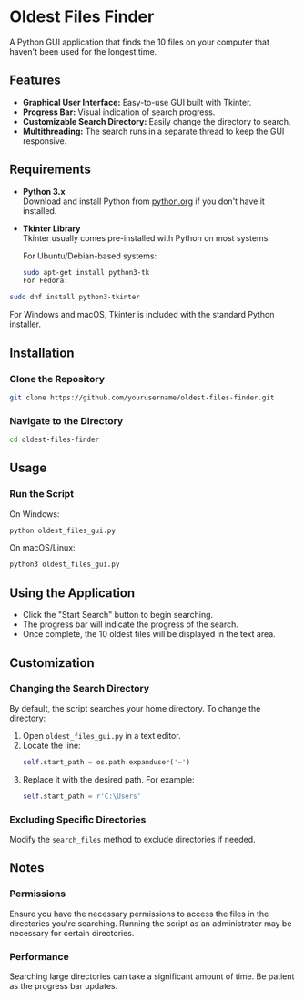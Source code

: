 # Oldest Files Finder

A Python GUI application that finds the 10 files on your computer that haven't been used for the longest time.

## Features

- **Graphical User Interface:** Easy-to-use GUI built with Tkinter.
- **Progress Bar:** Visual indication of search progress.
- **Customizable Search Directory:** Easily change the directory to search.
- **Multithreading:** The search runs in a separate thread to keep the GUI responsive.

## Requirements

- **Python 3.x**  
  Download and install Python from [python.org](https://www.python.org/downloads/) if you don't have it installed.

- **Tkinter Library**  
  Tkinter usually comes pre-installed with Python on most systems.

  For Ubuntu/Debian-based systems:
  ```bash
  sudo apt-get install python3-tk
  For Fedora:

```bash
sudo dnf install python3-tkinter
```

For Windows and macOS, Tkinter is included with the standard Python installer.

## Installation

### Clone the Repository

```bash
git clone https://github.com/yourusername/oldest-files-finder.git
```

### Navigate to the Directory

```bash
cd oldest-files-finder
```

## Usage

### Run the Script

On Windows:

```bash
python oldest_files_gui.py
```

On macOS/Linux:

```bash
python3 oldest_files_gui.py
```

## Using the Application

- Click the "Start Search" button to begin searching.
- The progress bar will indicate the progress of the search.
- Once complete, the 10 oldest files will be displayed in the text area.

## Customization

### Changing the Search Directory

By default, the script searches your home directory. To change the directory:

1. Open `oldest_files_gui.py` in a text editor.
2. Locate the line:
   ```python
   self.start_path = os.path.expanduser('~')
   ```
3. Replace it with the desired path. For example:
   ```python
   self.start_path = r'C:\Users'
   ```

### Excluding Specific Directories

Modify the `search_files` method to exclude directories if needed.

## Notes

### Permissions

Ensure you have the necessary permissions to access the files in the directories you're searching. Running the script as an administrator may be necessary for certain directories.

### Performance

Searching large directories can take a significant amount of time. Be patient as the progress bar updates.
